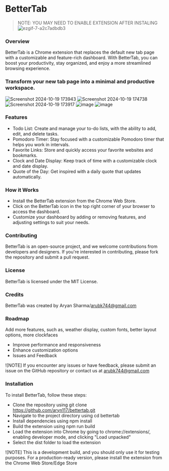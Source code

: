 # BetterTab


> NOTE: YOU MAY NEED TO ENABLE EXTENSION AFTER INSTALING
![ezgif-7-a2c7adbdb3](https://github.com/user-attachments/assets/ce25ddfb-d04d-46fa-9ef6-27bce7d3a10d)



### Overview
BetterTab is a Chrome extension that replaces the default new tab page with a customizable and feature-rich dashboard. With BetterTab, you can boost your productivity, stay organized, and enjoy a more streamlined browsing experience.

### Transform your new tab page into a minimal and productive workspace.
![Screenshot 2024-10-19 173943](https://github.com/user-attachments/assets/13692ee9-1290-4066-9d1b-4593d389ea7f)
![Screenshot 2024-10-19 174738](https://github.com/user-attachments/assets/dc081755-11f5-4bd1-be81-741df184733b)
![Screenshot 2024-10-19 173917](https://github.com/user-attachments/assets/2a584b7e-9446-4a12-a9b9-b7464d394aee)
![image](https://github.com/user-attachments/assets/6d7f1804-7a0c-4338-ac6c-50736053da49)
![image](https://github.com/user-attachments/assets/4337da8e-7554-4242-995a-4306638e8a1c)

### Features
- Todo List: Create and manage your to-do lists, with the ability to add, edit, and delete tasks.
- Pomodoro Timer: Stay focused with a customizable Pomodoro timer that helps you work in intervals.
- Favorite Links: Store and quickly access your favorite websites and bookmarks.
- Clock and Date Display: Keep track of time with a customizable clock and date display.
- Quote of the Day: Get inspired with a daily quote that updates automatically.

### How it Works
- Install the BetterTab extension from the Chrome Web Store.
- Click on the BetterTab icon in the top right corner of your browser to access the dashboard.
- Customize your dashboard by adding or removing features, and adjusting settings to suit your needs.

### Contributing
BetterTab is an open-source project, and we welcome contributions from developers and designers. If you're interested in contributing, please fork the repository and submit a pull request.

### License
BetterTab is licensed under the MIT License.

### Credits
BetterTab was created by Aryan Sharma/arubk744@gmail.com

### Roadmap
Add more features, such as, weather display, custom fonts, better layout options, more clockfaces
- Improve performance and responsiveness
- Enhance customization options
- Issues and Feedback

![NOTE] If you encounter any issues or have feedback, please submit an issue on the GitHub repository or contact us at arubk744@gmail.com

### Installation
To install BetterTab, follow these steps:

- Clone the repository using git clone https://github.com/aryn117/bettertab.git
- Navigate to the project directory using cd bettertab
- Install dependencies using npm install
- Build the extension using npm run build
- Load the extension into Chrome by going to chrome://extensions/, enabling developer mode, and clicking "Load unpacked"
- Select the dist folder to load the extension

![NOTE] This is a development build, and you should only use it for testing purposes. For a production-ready version, please install the extension from the Chrome Web Store/Edge Store
